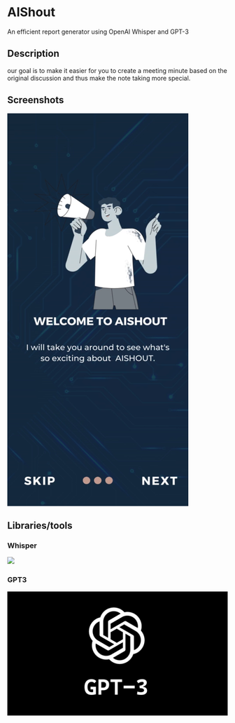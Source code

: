 # AIShout
An efficient report generator using OpenAI Whisper and GPT-3 

## Description
our goal is to make it easier for you to create a meeting minute based on the original discussion and thus make the note taking more special. 

## Screenshots

![](images/1.png)

## Libraries/tools

### Whisper
![](images/whisper.png)
### GPT3
![](images/cover7.jpg)
